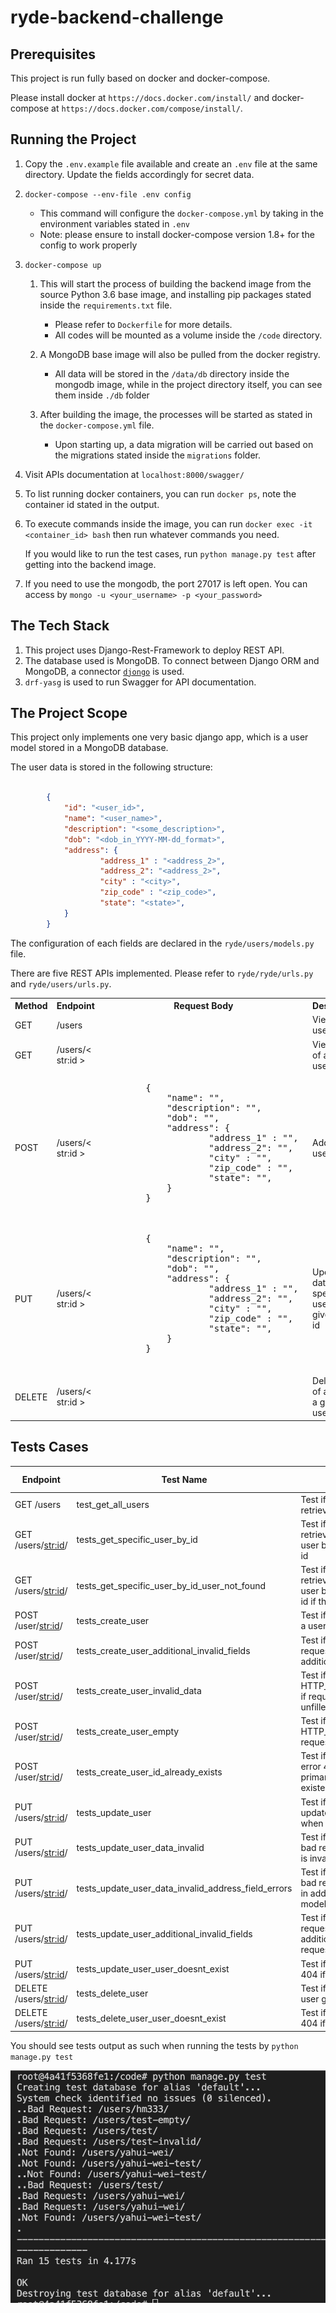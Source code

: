 # ryde-backend-challenge

## Prerequisites

This project is run fully based on docker and docker-compose.

Please install docker at `https://docs.docker.com/install/` and docker-compose at `https://docs.docker.com/compose/install/`.

## Running the Project

1. Copy the `.env.example` file available and create an `.env` file at the same directory. Update the fields accordingly for secret data.
2. `docker-compose --env-file .env config`

   * This command will configure the `docker-compose.yml` by taking in the environment variables stated in `.env`
   * Note: please ensure to install docker-compose version 1.8+ for the config to work properly
3. `docker-compose up`

   1. This will start the process of building the backend image from the source Python 3.6 base image, and installing pip packages stated inside the `requirements.txt` file.

      - Please refer to `Dockerfile` for more details.
      - All codes will be mounted as a volume inside the `/code` directory.
   2. A MongoDB base image will also be pulled from the docker registry.

      * All data will be stored in the `/data/db` directory inside the mongodb image, while in the project directory itself, you can see them inside `./db` folder
   3. After building the image, the processes will be started as stated in the `docker-compose.yml` file.

      * Upon starting up, a data migration will be carried out based on the migrations stated inside the `migrations` folder.
4. Visit APIs documentation at `localhost:8000/swagger/`
5. To list running docker containers, you can run `docker ps`, note the container id stated in the output.
6. To execute commands inside the image, you can run `docker exec -it <container_id> bash` then run whatever commands you need.

   If you would like to run the test cases, run `python manage.py test` after getting into the backend image.
7. If you need to use the mongodb, the port 27017 is left open. You can access by `mongo -u <your_username> -p <your_password>`

## The Tech Stack

1. This project uses Django-Rest-Framework to deploy REST API.
2. The database used is MongoDB. To connect between Django ORM and MongoDB, a connector  [`djongo`](https://github.com/nesdis/djongo) is used.
3. `drf-yasg` is used to run Swagger for API documentation.

## The Project Scope

This project only implements one very basic django app, which is a user model stored in a MongoDB database.

The user data is stored in the following structure:

```json

        {
            "id": "<user_id>",  
            "name": "<user_name>", 
            "description": "<some_description>",
            "dob": "<dob_in_YYYY-MM-dd_format>", 
            "address": {
                    "address_1" : "<address_2>", 
                    "address_2": "<address_2>",
                    "city" : "<city>",  
                    "zip_code" : "<zip_code>", 
                    "state": "<state>",
            }
        }
```

The configuration of each fields are declared in the `ryde/users/models.py` file.

There are five REST APIs implemented. Please refer to `ryde/ryde/urls.py` and `ryde/users/urls.py`.

<table>
    <tr>
        <th>
            Method
        </th>
        <th>
            Endpoint
        </th>
        <th>
            Request Body
        </th>
        <th>
            Description
        </th>
    </tr>
    <tr>
        <td>
        GET
        </td>
        <td>
        /users
        </td>
        <td>
        </td>
        <td>
        View all users
        </td>
    </tr>
    <tr>
        <td>
        GET
        </td>
        <td>
        /users/< str:id >
        </td>
        <td>
        </td>
        <td>
        View user of a given user id
        </td>
    </tr>
    <tr>
        <td>
        POST
        </td>
        <td>
        /users/< str:id >
        </td>
        <td><pre lang='json'>
        {  
            "name": "<user_name>", 
            "description": "<some_description>",
            "dob": "<dob_in_YYYY-MM-dd_format>", 
            "address": {
                    "address_1" : "<address_2>", 
                    "address_2": "<address_2>",
                    "city" : "<city>",  
                    "zip_code" : "<zip_code>", 
                    "state": "<state>",
            }
        }
        </pre></td>
        <td>
        Add a new user 
        </td>
    </tr>
    <tr>
        <td>
        PUT
        </td>
        <td>
        /users/< str:id >
        </td>
        <td><pre lang='json'>
        {  
            "name": "<user_name>", 
            "description": "<some_description>",
            "dob": "<dob_in_YYYY-MM-dd_format>", 
            "address": {
                    "address_1" : "<address_2>", 
                    "address_2": "<address_2>",
                    "city" : "<city>",  
                    "zip_code" : "<zip_code>", 
                    "state": "<state>",
            }
        }
        </pre>
        </td>
        <td>
        Update data of a specific user of a given user id
        </td>
    </tr>
    <tr>
        <td>
        DELETE
        </td>
        <td>
        /users/< str:id >
        </td>
        <td>
        </td>
        <td>
        Delete data of a user of a given user id
        </td>
    </tr>
</table>

## Tests Cases


| Endpoint | Test Name | Description | Passed? (Y/N) |
| - | - | - | - |
| GET /users | test_get_all_users | Test if API is able to retrieve a list of all users | Y |
| GET /users/[str:id](str:id)/ | tests_get_specific_user_by_id | Test if API is able to retrieve data of a specific user based on the user's id | Y |
| GET /users/[str:id](str:id)/ | tests_get_specific_user_by_id_user_not_found | Test if API is not able to retrieve data of a specific user based on the user's id if the id is invalid | Y |
| POST /user/[str:id](str:id)/ | tests_create_user | Test if API is able to create a user with valid data | Y |
| POST /user/[str:id](str:id)/ | tests_create_user_additional_invalid_fields | Test if API is giving bad request error when additional fields filled up | Y |
| POST /user/[str:id](str:id)/ | tests_create_user_invalid_data | Test if API is able to throw HTTP_400_BAD_REQUEST if required fields are unfilled or invalid | Y |
| POST /user/[str:id](str:id)/ | tests_create_user_empty | Test if API is able to throw HTTP_400_BAD_REQUEST request body is empty | Y |
| POST /user/[str:id](str:id)/ | tests_create_user_id_already_exists | Test if API is able to throw error 404 bad request if primary key (id) already existed | Y |
| PUT /users/[str:id](str:id)/ | tests_update_user | Test if API is able to update user in database when data is valid | Y |
| PUT /users/[str:id](str:id)/ | tests_update_user_data_invalid | Test if API is able to throw bad request error id data is invalid | Y |
| PUT /users/[str:id](str:id)/ | tests_update_user_data_invalid_address_field_errors | Test if API is able to throw bad request error id data in address embedded model is invalid | Y |
| PUT /users/[str:id](str:id)/ | tests_update_user_additional_invalid_fields | Test if API is giving bad request error when additional fields filled up in request body | Y |
| PUT /users/[str:id](str:id)/ | tests_update_user_user_doesnt_exist | Test if API is able to return 404 if user id is not found | Y |
| DELETE /users/[str:id](str:id)/ | tests_delete_user | Test if API is able to delete user given the user's id | Y |
| DELETE /users/[str:id](str:id)/ | tests_delete_user_user_doesnt_exist | Test if API is able to return 404 if user id is not found | Y |


You should see tests output as such when running the tests by `python manage.py test`

![Tests output](./tests.png "Tests Output")
